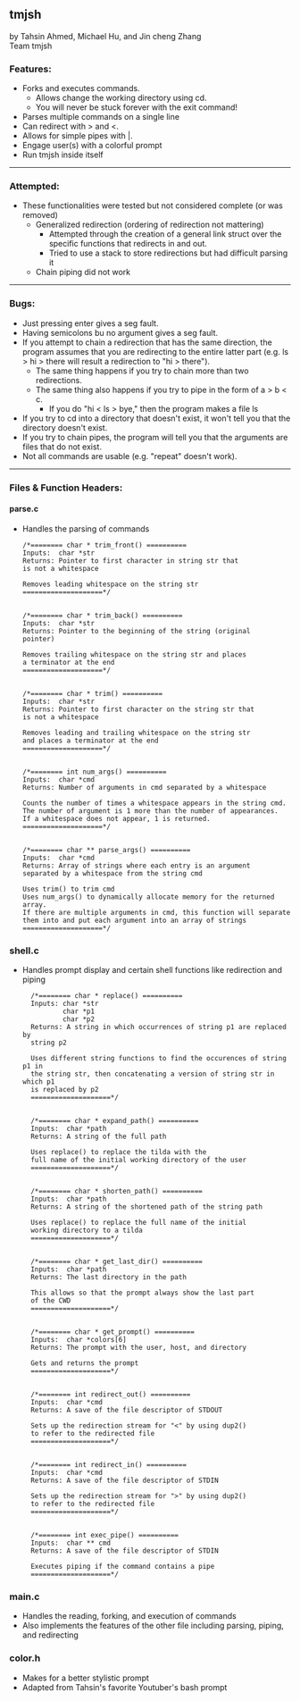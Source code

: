 ## tmjsh
by Tahsin Ahmed, Michael Hu, and Jin cheng Zhang\
Team tmjsh

### Features:
- Forks and executes commands.
    - Allows change the working directory using cd.
    - You will never be stuck forever with the exit command!
- Parses multiple commands on a single line
- Can redirect with > and <.
- Allows for simple pipes with |.
- Engage user(s) with a colorful prompt
- Run tmjsh inside itself

---

### Attempted:
- These functionalities were tested but not considered complete (or was removed)
  - Generalized redirection (ordering of redirection not mattering)
    - Attempted through the creation of a general link struct over
    the specific functions that redirects in and out.
    - Tried to use a stack to store redirections but had difficult parsing it
  - Chain piping did not work

---

### Bugs:
- Just pressing enter gives a seg fault.
- Having semicolons bu no argument gives a seg fault.
- If you attempt to chain a redirection that has the same direction, the program assumes that you are redirecting to the entire latter part (e.g. ls > hi > there will result a redirection to "hi > there").
	- The same thing happens if you try to chain more than two redirections.
  - The same thing also happens if you try to pipe in the form of a > b < c.
	- If you do "hi < ls > bye," then the program makes a file ls
- If you try to cd into a directory that doesn't exist, it won't tell you that the directory doesn't exist.
- If you try to chain pipes, the program will tell you that the arguments are files that do not exist.
- Not all commands are usable (e.g. "repeat" doesn't work).

---

### Files & Function Headers:
#### parse.c
- Handles the parsing of commands
  ```
  /*======== char * trim_front() ==========
  Inputs:  char *str
  Returns: Pointer to first character in string str that
  is not a whitespace

  Removes leading whitespace on the string str
  ====================*/
  
  
  /*======== char * trim_back() ==========
  Inputs:  char *str
  Returns: Pointer to the beginning of the string (original
  pointer)

  Removes trailing whitespace on the string str and places
  a terminator at the end
  ====================*/


  /*======== char * trim() ==========
  Inputs:  char *str
  Returns: Pointer to first character on the string str that
  is not a whitespace

  Removes leading and trailing whitespace on the string str
  and places a terminator at the end
  ====================*/


  /*======== int num_args() ==========
  Inputs:  char *cmd
  Returns: Number of arguments in cmd separated by a whitespace

  Counts the number of times a whitespace appears in the string cmd.
  The number of argument is 1 more than the number of appearances.
  If a whitespace does not appear, 1 is returned.
  ====================*/
  
  
  /*======== char ** parse_args() ==========
  Inputs:  char *cmd
  Returns: Array of strings where each entry is an argument
  separated by a whitespace from the string cmd

  Uses trim() to trim cmd
  Uses num_args() to dynamically allocate memory for the returned array.
  If there are multiple arguments in cmd, this function will separate
  them into and put each argument into an array of strings
  ====================*/
  ```

### shell.c
- Handles prompt display and certain shell functions like redirection and piping
  ```
    /*======== char * replace() ==========
    Inputs: char *str
            char *p1
            char *p2
    Returns: A string in which occurrences of string p1 are replaced by
    string p2

    Uses different string functions to find the occurences of string p1 in 
    the string str, then concatenating a version of string str in which p1
    is replaced by p2 
    ====================*/


    /*======== char * expand_path() ==========
    Inputs:  char *path
    Returns: A string of the full path

    Uses replace() to replace the tilda with the 
    full name of the initial working directory of the user
    ====================*/


    /*======== char * shorten_path() ==========
    Inputs:  char *path
    Returns: A string of the shortened path of the string path 

    Uses replace() to replace the full name of the initial 
    working directory to a tilda
    ====================*/


    /*======== char * get_last_dir() ==========
    Inputs:  char *path
    Returns: The last directory in the path

    This allows so that the prompt always show the last part
    of the CWD
    ====================*/

    
    /*======== char * get_prompt() ==========
    Inputs:  char *colors[6]
    Returns: The prompt with the user, host, and directory

    Gets and returns the prompt
    ====================*/


    /*======== int redirect_out() ==========
    Inputs:  char *cmd
    Returns: A save of the file descriptor of STDOUT

    Sets up the redirection stream for "<" by using dup2()  
    to refer to the redirected file
    ====================*/
    
    
    /*======== int redirect_in() ==========
    Inputs:  char *cmd
    Returns: A save of the file descriptor of STDIN

    Sets up the redirection stream for ">" by using dup2()
    to refer to the redirected file
    ====================*/
    
    
    /*======== int exec_pipe() ==========
    Inputs:  char ** cmd
    Returns: A save of the file descriptor of STDIN

    Executes piping if the command contains a pipe
    ====================*/
    ```

### main.c
- Handles the reading, forking, and execution of commands
- Also implements the features of the other file including parsing, piping, and redirecting

### color.h
- Makes for a better stylistic prompt
- Adapted from Tahsin's favorite Youtuber's bash prompt
